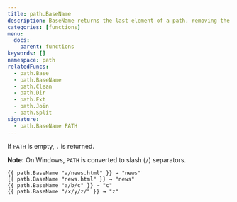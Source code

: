 ```yaml
---
title: path.BaseName
description: BaseName returns the last element of a path, removing the extension if present.
categories: [functions]
menu:
  docs:
    parent: functions
keywords: []
namespace: path
relatedFuncs:
  - path.Base
  - path.BaseName
  - path.Clean
  - path.Dir
  - path.Ext
  - path.Join
  - path.Split
signature:
  - path.BaseName PATH
---
```


If `PATH` is empty, `.` is returned.

**Note:** On Windows, `PATH` is converted to slash (`/`) separators.

```go-html-template
{{ path.BaseName "a/news.html" }} → "news"
{{ path.BaseName "news.html" }} → "news"
{{ path.BaseName "a/b/c" }} → "c"
{{ path.BaseName "/x/y/z/" }} → "z"
```
